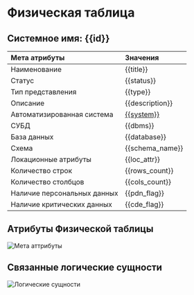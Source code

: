 # Физическая таблица
## Системное имя: {{id}}

Мета атрибуты | Значения
:------------  | :------------
Наименование | {{title}}
Статус | {{status}}
Тип представления | {{type}}
Описание | {{description}}
Автоматизированная система | [{{system}}]({{as_link}})
СУБД | {{dbms}}
База данных | {{database}}
Схема | {{schema_name}}
Локационные атрибуты | {{loc_attr}}
Количество строк | {{rows_count}}
Количество столбцов | {{cols_count}}
Наличие персональных данных | {{pdn_flag}}
Наличие критических данных | {{cde_flag}}

## Атрибуты Физической таблицы
![Мета аттрибуты](@entity/seaf.ia.physical_attributes/registry_by_PhT?id={{id}})

## Связанные логические сущности
![Логические сущности](@entity/seaf.ia.data_objects/registry_by_PhT?id={{id}})

